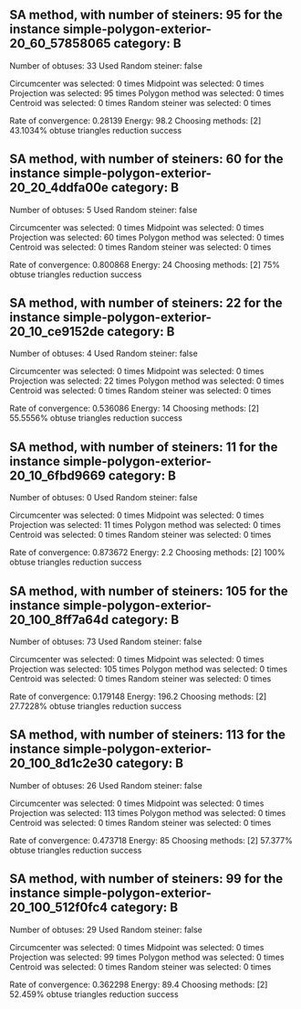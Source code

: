 ## SA method, with number of steiners: 95 for the instance simple-polygon-exterior-20_60_57858065 category: B
Number of obtuses: 33
Used Random steiner: false

Circumcenter was selected: 0 times
Midpoint was selected: 0 times
Projection was selected: 95 times
Polygon method was selected: 0 times
Centroid was selected: 0 times
Random steiner was selected: 0 times

Rate of convergence: 0.28139
Energy: 98.2
Choosing methods: [2]
43.1034% obtuse triangles reduction success
## 

## SA method, with number of steiners: 60 for the instance simple-polygon-exterior-20_20_4ddfa00e category: B
Number of obtuses: 5
Used Random steiner: false

Circumcenter was selected: 0 times
Midpoint was selected: 0 times
Projection was selected: 60 times
Polygon method was selected: 0 times
Centroid was selected: 0 times
Random steiner was selected: 0 times

Rate of convergence: 0.800868
Energy: 24
Choosing methods: [2]
75% obtuse triangles reduction success
## 

## SA method, with number of steiners: 22 for the instance simple-polygon-exterior-20_10_ce9152de category: B
Number of obtuses: 4
Used Random steiner: false

Circumcenter was selected: 0 times
Midpoint was selected: 0 times
Projection was selected: 22 times
Polygon method was selected: 0 times
Centroid was selected: 0 times
Random steiner was selected: 0 times

Rate of convergence: 0.536086
Energy: 14
Choosing methods: [2]
55.5556% obtuse triangles reduction success
## 

## SA method, with number of steiners: 11 for the instance simple-polygon-exterior-20_10_6fbd9669 category: B
Number of obtuses: 0
Used Random steiner: false

Circumcenter was selected: 0 times
Midpoint was selected: 0 times
Projection was selected: 11 times
Polygon method was selected: 0 times
Centroid was selected: 0 times
Random steiner was selected: 0 times

Rate of convergence: 0.873672
Energy: 2.2
Choosing methods: [2]
100% obtuse triangles reduction success
## 

## SA method, with number of steiners: 105 for the instance simple-polygon-exterior-20_100_8ff7a64d category: B
Number of obtuses: 73
Used Random steiner: false

Circumcenter was selected: 0 times
Midpoint was selected: 0 times
Projection was selected: 105 times
Polygon method was selected: 0 times
Centroid was selected: 0 times
Random steiner was selected: 0 times

Rate of convergence: 0.179148
Energy: 196.2
Choosing methods: [2]
27.7228% obtuse triangles reduction success
## 

## SA method, with number of steiners: 113 for the instance simple-polygon-exterior-20_100_8d1c2e30 category: B
Number of obtuses: 26
Used Random steiner: false

Circumcenter was selected: 0 times
Midpoint was selected: 0 times
Projection was selected: 113 times
Polygon method was selected: 0 times
Centroid was selected: 0 times
Random steiner was selected: 0 times

Rate of convergence: 0.473718
Energy: 85
Choosing methods: [2]
57.377% obtuse triangles reduction success
## 

## SA method, with number of steiners: 99 for the instance simple-polygon-exterior-20_100_512f0fc4 category: B
Number of obtuses: 29
Used Random steiner: false

Circumcenter was selected: 0 times
Midpoint was selected: 0 times
Projection was selected: 99 times
Polygon method was selected: 0 times
Centroid was selected: 0 times
Random steiner was selected: 0 times

Rate of convergence: 0.362298
Energy: 89.4
Choosing methods: [2]
52.459% obtuse triangles reduction success
##